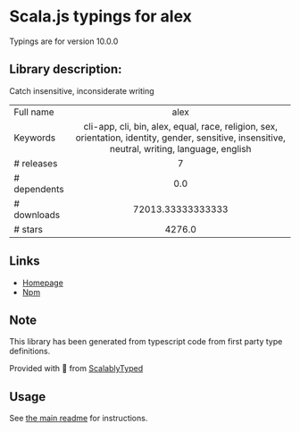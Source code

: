 
# Scala.js typings for alex

Typings are for version 10.0.0

## Library description:
Catch insensitive, inconsiderate writing

|                    |                 |
| ------------------ | :-------------: |
| Full name          | alex |
| Keywords           | cli-app, cli, bin, alex, equal, race, religion, sex, orientation, identity, gender, sensitive, insensitive, neutral, writing, language, english |
| # releases         | 7 |
| # dependents       | 0.0 |
| # downloads        | 72013.33333333333 |
| # stars            | 4276.0 |

## Links
- [Homepage](https://alexjs.com)
- [Npm](https://www.npmjs.com/package/alex)
    


## Note
This library has been generated from typescript code from first party type definitions.

Provided with :purple_heart: from [ScalablyTyped](https://github.com/oyvindberg/ScalablyTyped)

## Usage
See [the main readme](../../readme.md) for instructions.


